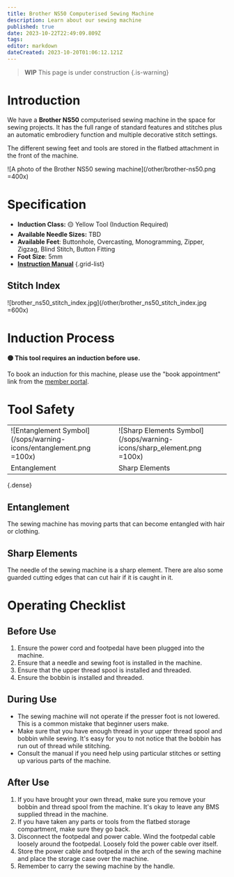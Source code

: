 ```yaml
---
title: Brother NS50 Computerised Sewing Machine
description: Learn about our sewing machine
published: true
date: 2023-10-22T22:49:09.809Z
tags: 
editor: markdown
dateCreated: 2023-10-20T01:06:12.121Z
---
```


> **WIP** This page is under construction
{.is-warning}

# Introduction

We have a **Brother NS50** computerised sewing machine in the space for sewing projects. It has the full range of standard features and stitches plus an automatic embrodiery function and multiple decorative stitch settings.

The different sewing feet and tools are stored in the flatbed attachment in the front of the machine.

![A photo of the Brother NS50 sewing machine](/other/brother-ns50.png =400x)

# Specification

- **Induction Class:** 🟡 Yellow Tool (Induction Required)
- **Available Needle Sizes:** TBD
- **Available Feet**: Buttonhole, Overcasting, Monogramming, Zipper, Zigzag, Blind Stitch, Button Fitting
- **Foot Size**: 5mm
- **[Instruction Manual](/tools/brother-ns50-operating-manual.pdf)**
{.grid-list}

## Stitch Index

![brother_ns50_stitch_index.jpg](/other/brother_ns50_stitch_index.jpg =600x)

# Induction Process

**🟡 This tool requires an induction before use.**

To book an induction for this machine, please use the "book appointment" link from the [member portal](https://portal.brisbanemaker.space/).

# Tool Safety

|||
|---|---|
|![Entanglement Symbol](/sops/warning-icons/entanglement.png =100x)|![Sharp Elements Symbol](/sops/warning-icons/sharp_element.png =100x)|
|Entanglement|Sharp Elements|
{.dense}

## Entanglement

The sewing machine has moving parts that can become entangled with hair or clothing.

## Sharp Elements

The needle of the sewing machine is a sharp element. There are also some guarded cutting edges that can cut hair if it is caught in it.

# Operating Checklist

## Before Use

1. Ensure the power cord and footpedal have been plugged into the machine.
2. Ensure that a needle and sewing foot is installed in the machine.
3. Ensure that the upper thread spool is installed and threaded.
4. Ensure the bobbin is installed and threaded.

## During Use

- The sewing machine will not operate if the presser foot is not lowered. This is a common mistake that beginner users make.
- Make sure that you have enough thread in your upper thread spool and bobbin while sewing. It's easy for you to not notice that the bobbin has run out of thread while stitching.
- Consult the manual if you need help using particular stitches or setting up various parts of the machine.

## After Use

1. If you have brought your own thread, make sure you remove your bobbin and thread spool from the machine. It's okay to leave any BMS supplied thread in the machine.
2. If you have taken any parts or tools from the flatbed storage compartment, make sure they go back.
3. Disconnect the footpedal and power cable. Wind the footpedal cable loosely around the footpedal. Loosely fold the power cable over itself.
4. Store the power cable and footpedal in the arch of the sewing machine and place the storage case over the machine.
5. Remember to carry the sewing machine by the handle.